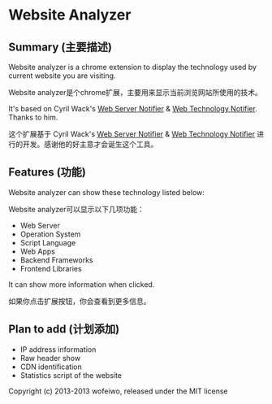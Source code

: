 Website Analyzer
=======================

Summary (主要描述)
----------

Website analyzer is a chrome extension to display the technology used by 
current website you are visiting.

Website analyzer是个chrome扩展，主要用来显示当前浏览网站所使用的技术。

It's based on Cyril Wack's [Web Server Notifier](https://github.com/cyril/web_server_notifier) & [Web Technology Notifier](https://github.com/cyril/web_technology_notifier). Thanks to him.

这个扩展基于 Cyril Wack's [Web Server Notifier](https://github.com/cyril/web_server_notifier) & [Web Technology Notifier](https://github.com/cyril/web_technology_notifier) 进行的开发。感谢他的好主意才会诞生这个工具。

Features (功能)
----------
Website analyzer can show these technology listed below:

Website analyzer可以显示以下几项功能：

* Web Server
* Operation System
* Script Language
* Web Apps
* Backend Frameworks
* Frontend Libraries

It can show more information when clicked.

如果你点击扩展按钮，你会查看到更多信息。

Plan to add (计划添加)
----------
* IP address information
* Raw header show
* CDN identification
* Statistics script of the website

Copyright (c) 2013-2013 wofeiwo, released under the MIT license
